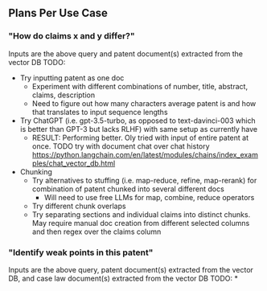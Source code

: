 ## Plans Per Use Case
### "How do claims x and y differ?"
Inputs are the above query and patent document(s) extracted from the vector DB
TODO:
* Try inputting patent as one doc
    * Experiment with different combinations of number, title, abstract, claims, description
    * Need to figure out how many characters average patent is and how that translates to input sequence lengths
* Try ChatGPT (i.e. gpt-3.5-turbo, as opposed to text-davinci-003 which is better than GPT-3 but lacks RLHF) with same setup as currently have
    * RESULT: Performing better. Oly tried with input of entire patent at once. TODO try with document chat over chat history https://python.langchain.com/en/latest/modules/chains/index_examples/chat_vector_db.html 
* Chunking
    * Try alternatives to stuffing (i.e. map-reduce, refine, map-rerank) for combination of patent chunked into several different docs
        * Will need to use free LLMs for map, combine, reduce operators
    * Try different chunk overlaps
    * Try separating sections and individual claims into distinct chunks. May require manual doc creation from different selected columns and then regex over the claims column



### "Identify weak points in this patent"
Inputs are the above query, patent document(s) extracted from the vector DB, and case law document(s) extracted from the vector DB 
TODO:
* 